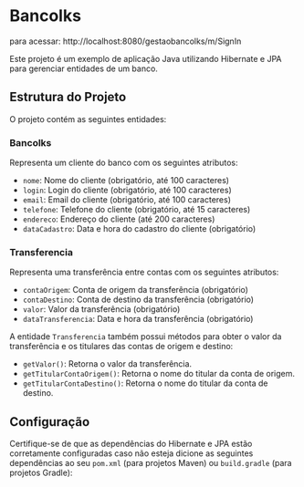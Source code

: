 # Bancolks

para acessar: http://localhost:8080/gestaobancolks/m/SignIn

Este projeto é um exemplo de aplicação Java utilizando Hibernate e JPA para gerenciar entidades de um banco.

## Estrutura do Projeto

O projeto contém as seguintes entidades:

### Bancolks

Representa um cliente do banco com os seguintes atributos:
- `nome`: Nome do cliente (obrigatório, até 100 caracteres)
- `login`: Login do cliente (obrigatório, até 100 caracteres)
- `email`: Email do cliente (obrigatório, até 100 caracteres)
- `telefone`: Telefone do cliente (obrigatório, até 15 caracteres)
- `endereco`: Endereço do cliente (até 200 caracteres)
- `dataCadastro`: Data e hora do cadastro do cliente (obrigatório)

### Transferencia

Representa uma transferência entre contas com os seguintes atributos:
- `contaOrigem`: Conta de origem da transferência (obrigatório)
- `contaDestino`: Conta de destino da transferência (obrigatório)
- `valor`: Valor da transferência (obrigatório)
- `dataTransferencia`: Data e hora da transferência (obrigatório)

A entidade `Transferencia` também possui métodos para obter o valor da transferência e os titulares das contas de origem e destino:
- `getValor()`: Retorna o valor da transferência.
- `getTitularContaOrigem()`: Retorna o nome do titular da conta de origem.
- `getTitularContaDestino()`: Retorna o nome do titular da conta de destino.

## Configuração

Certifique-se de que as dependências do Hibernate e JPA estão corretamente configuradas caso não esteja dicione as seguintes dependências ao seu `pom.xml` (para projetos Maven) ou `build.gradle` (para projetos Gradle):


